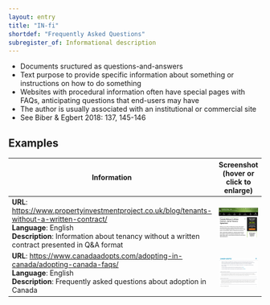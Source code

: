 ```yaml
---
layout: entry
title: "IN-fi"
shortdef: "Frequently Asked Questions"
subregister_of: Informational description
---
```


- Documents sructured as questions-and-answers
- Text purpose to provide specific information about something or instructions on how to do something
- Websites with procedural information often have special pages with FAQs, anticipating questions that end-users may have
- The author is usually associated with an institutional or commercial site
- See Biber & Egbert 2018: 137, 145-146


<!-- details -->

## Examples

<!-- START GENERATED SCREENSHOT GALLERY -->
<!--     NOTE: this screenshot gallery is automatically generated.       -->
<!--     Please avoid modifying it manually: any changes will be         -->
<!--     overwritten the next time the generation script is run.         -->
<table class="website-examples">
  <thead>
    <tr>
      <th class="website-examples-col-1">Information</th>
      <th class="website-examples-col-2">Screenshot (hover or click to enlarge)</th>
    </tr>
  </thead>
  <tbody>
    <tr>
      <td>
        <div class="img-url"><b>URL</b>: <a href="https://www.propertyinvestmentproject.co.uk/blog/tenants-without-a-written-contract/">https://www.propertyinvestmentproject.co.uk/blog/tenants-without-a-written-contract/</a></div>
        <div class="img-info"><b>Language</b>: English</div>
        <div class="img-info"><b>Description</b>: Information about tenancy without a written contract presented in Q&amp;A format</div>
      </td>
      <td><a href="../static/screenshots/IN-fi/www.propertyinvestmentproject.co.uk_blog_tenants-without-a-written-contract--2048x1536.png"><img class="thumbnail" src="../static/screenshots/IN-fi/www.propertyinvestmentproject.co.uk_blog_tenants-without-a-written-contract--2048x1536.png" alt="screenshot of www.propertyinvestmentproject.co.uk_blog_tenants-without-a-written-contract--2048x1536"></a></td>
    </tr>
    <tr>
      <td>
        <div class="img-url"><b>URL</b>: <a href="https://www.canadaadopts.com/adopting-in-canada/adopting-canada-faqs/">https://www.canadaadopts.com/adopting-in-canada/adopting-canada-faqs/</a></div>
        <div class="img-info"><b>Language</b>: English</div>
        <div class="img-info"><b>Description</b>: Frequently asked questions about adoption in Canada</div>
      </td>
      <td><a href="../static/screenshots/IN-fi/www.canadaadopts.com_adopting-in-canada_adopting-canada-faqs--2048x1536.png"><img class="thumbnail" src="../static/screenshots/IN-fi/www.canadaadopts.com_adopting-in-canada_adopting-canada-faqs--2048x1536.png" alt="screenshot of www.canadaadopts.com_adopting-in-canada_adopting-canada-faqs--2048x1536"></a></td>
    </tr>
  </tbody>
</table>
<!-- END GENERATED SCREENSHOT GALLERY -->
